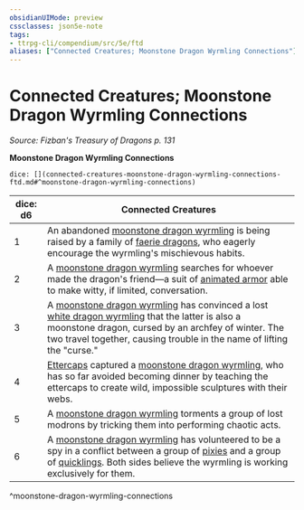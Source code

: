 ```yaml
---
obsidianUIMode: preview
cssclasses: json5e-note
tags:
- ttrpg-cli/compendium/src/5e/ftd
aliases: ["Connected Creatures; Moonstone Dragon Wyrmling Connections"]
---
```

# Connected Creatures; Moonstone Dragon Wyrmling Connections
*Source: Fizban's Treasury of Dragons p. 131* 

**Moonstone Dragon Wyrmling Connections**

`dice: [](connected-creatures-moonstone-dragon-wyrmling-connections-ftd.md#^moonstone-dragon-wyrmling-connections)`

| dice: d6 | Connected Creatures |
|----------|---------------------|
| 1 | An abandoned [moonstone dragon wyrmling](moonstone-dragon-wyrmling-ftd.md) is being raised by a family of [faerie dragons](faerie-dragon-violet.md), who eagerly encourage the wyrmling's mischievous habits. |
| 2 | A [moonstone dragon wyrmling](moonstone-dragon-wyrmling-ftd.md) searches for whoever made the dragon's friend—a suit of [animated armor](animated-armor.md) able to make witty, if limited, conversation. |
| 3 | A [moonstone dragon wyrmling](moonstone-dragon-wyrmling-ftd.md) has convinced a lost [white dragon wyrmling](white-dragon-wyrmling.md) that the latter is also a moonstone dragon, cursed by an archfey of winter. The two travel together, causing trouble in the name of lifting the "curse." |
| 4 | [Ettercaps](ettercap.md) captured a [moonstone dragon wyrmling](moonstone-dragon-wyrmling-ftd.md), who has so far avoided becoming dinner by teaching the ettercaps to create wild, impossible sculptures with their webs. |
| 5 | A [moonstone dragon wyrmling](moonstone-dragon-wyrmling-ftd.md) torments a group of lost modrons by tricking them into performing chaotic acts. |
| 6 | A [moonstone dragon wyrmling](moonstone-dragon-wyrmling-ftd.md) has volunteered to be a spy in a conflict between a group of [pixies](pixie.md) and a group of [quicklings](quickling-mpmm.md). Both sides believe the wyrmling is working exclusively for them. |
^moonstone-dragon-wyrmling-connections